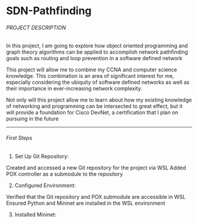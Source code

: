 # SDN-Pathfinding


###### PROJECT DESCRIPTION ######

In this project, I am going to explore how object oriented programming and graph theory algorithms 
can be applied to accomplish network pathfinding goals such as routing and loop prevention in a 
software defined network

This project will allow me to combine my CCNA and computer science knowledge. This combination is
an area of significant interest for me, especially considering the ubiquity of software defined networks
as well as their importance in ever-increasing network complexity.

Not only will this project allow me to learn about how my existing knowledge of networking and programming
can be intersected to great effect, but it will provide a foundation for Cisco DevNet, a certification that
I plan on pursuing in the future


----------------------------------------------------------------------------------------------------------


###### First Steps #######

1. Set Up Git Repository:

Created and accessed a new Git repository for the project via WSL
Added POX controller as a submodule to the repository

2. Configured Environment:

Verified that the Git repository and POX submodule are accessible in WSL
Ensured Python and Mininet are installed in the WSL environment

3. Installed Mininet:


